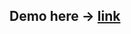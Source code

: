 ## Demo here -> [link](https://cristianbrinza.github.io/Coursera_HTML-CSS-Javascript-for-Web-Developers/module3-solution/index.html)
